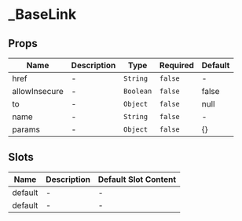 # _BaseLink

## Props

<!-- @vuese:_BaseLink:props:start -->
|Name|Description|Type|Required|Default|
|---|---|---|---|---|
|href|-|`String`|`false`|-|
|allowInsecure|-|`Boolean`|`false`|false|
|to|-|`Object`|`false`|null|
|name|-|`String`|`false`|-|
|params|-|`Object`|`false`|{}|

<!-- @vuese:_BaseLink:props:end -->


## Slots

<!-- @vuese:_BaseLink:slots:start -->
|Name|Description|Default Slot Content|
|---|---|---|
|default|-|-|
|default|-|-|

<!-- @vuese:_BaseLink:slots:end -->


